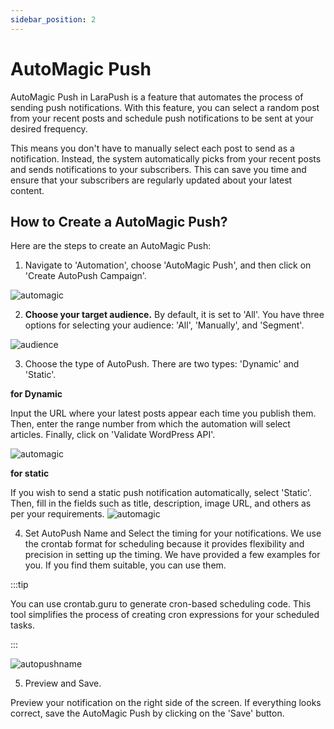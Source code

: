 ```yaml
---
sidebar_position: 2
---
```


# AutoMagic Push

AutoMagic Push in LaraPush is a feature that automates the process of sending push notifications. With this feature, you can select a random post from your recent posts and schedule push notifications to be sent at your desired frequency.

This means you don't have to manually select each post to send as a notification. Instead, the system automatically picks from your recent posts and sends notifications to your subscribers. This can save you time and ensure that your subscribers are regularly updated about your latest content.

## How to Create a AutoMagic Push? ##
 
Here are the steps to create an AutoMagic Push:

1. Navigate to 'Automation', choose 'AutoMagic Push', and then click on 'Create AutoPush Campaign'.

![automagic](/img/automagic.png)

2. **Choose your target audience.** By default, it is set to 'All'. You have three options for selecting your audience: 'All', 'Manually', and 'Segment'.

![audience](/img/audience.png)


3. Choose the type of AutoPush. There are two types: 'Dynamic' and 'Static'. 


 **for Dynamic**
 
Input the URL where your latest posts appear each time you publish them. Then, enter the range number from which the automation will select articles. Finally, click on 'Validate WordPress API'.

![automagic](/img/autopushdynamicblog.png)


 **for static**

If you wish to send a static push notification automatically, select 'Static'. Then, fill in the fields such as title, description, image URL, and others as per your requirements.
![automagic](/img/autopushstaticblog.png)

4. Set AutoPush Name and Select the timing for your notifications. We use the crontab format for scheduling because it provides flexibility and precision in setting up the timing.  We have provided a few examples for you. If you find them suitable, you can use them.

:::tip

You can use crontab.guru to generate cron-based scheduling code. This tool simplifies the process of creating cron expressions for your scheduled tasks.

:::

![autopushname](/img/autopushname.png)


5. Preview and Save. 

Preview your notification on the right side of the screen. If everything looks correct, save the AutoMagic Push by clicking on the 'Save' button.